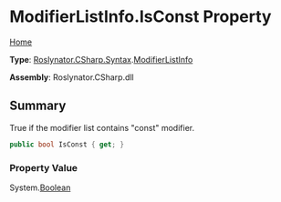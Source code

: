 # ModifierListInfo\.IsConst Property

[Home](../../../../../README.md)

**Type**: [Roslynator.CSharp.Syntax](../../README.md)\.[ModifierListInfo](../README.md)

**Assembly**: Roslynator\.CSharp\.dll

## Summary

True if the modifier list contains "const" modifier\.

```csharp
public bool IsConst { get; }
```

### Property Value

System\.[Boolean](https://docs.microsoft.com/en-us/dotnet/api/system.boolean)

